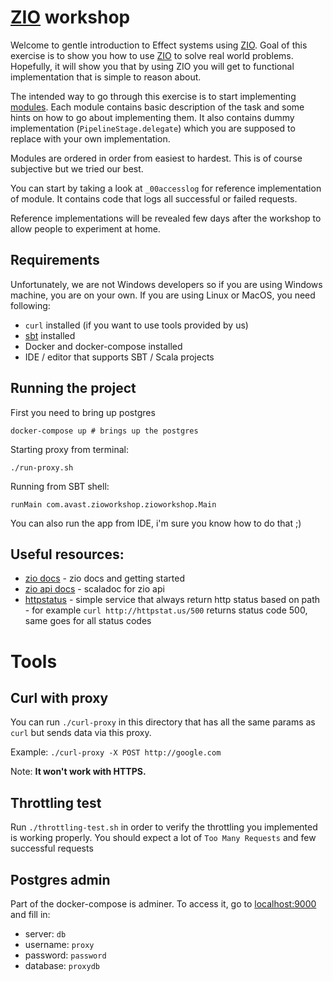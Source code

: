 # [ZIO][zio] workshop

Welcome to gentle introduction to Effect systems using [ZIO][zio]. Goal of this
exercise is to show you how to use [ZIO][zio] to solve real world problems.
Hopefully, it will show you that by using ZIO you will get to functional
implementation that is simple to reason about.

The intended way to go through this exercise is to start implementing
[modules][modules]. Each module contains basic description of the task and some
hints on how to go about implementing them. It also contains dummy implementation
(`PipelineStage.delegate`) which you are supposed to replace with your own
implementation.

Modules are ordered in order from easiest to hardest. This is of course subjective
but we tried our best.

You can start by taking a look at `_00accesslog` for reference implementation of
module. It contains code that logs all successful or failed requests. 

Reference implementations will be revealed few days after the workshop to allow
people to experiment at home.

## Requirements
Unfortunately, we are not Windows developers so if you are using Windows machine,
you are on your own. If you are using Linux or MacOS, you need following: 

- `curl` installed (if you want to use tools provided by us)
- [sbt][sbt-site] installed 
- Docker and docker-compose installed
- IDE / editor that supports SBT / Scala projects

## Running the project
First you need to bring up postgres
```shell 
docker-compose up # brings up the postgres
```

Starting proxy from terminal:
```shell 
./run-proxy.sh
```

Running from SBT shell: 
```
runMain com.avast.zioworkshop.zioworkshop.Main
```


You can also run the app from IDE, i'm sure you know how to do that ;)

## Useful resources:
- [zio docs][ziodocs] - zio docs and getting started
- [zio api docs][zioapidocs] - scaladoc for zio api
- [httpstatus][httpstatus] - simple service that always return http status based on
  path - for example `curl http://httpstat.us/500` returns status code 500, same
  goes for all status codes

# Tools
## Curl with proxy
You can run `./curl-proxy` in this directory that has all the same params as `curl` but
sends data via this proxy.

Example: `./curl-proxy -X POST http://google.com`

Note: **It won't work with HTTPS.**

## Throttling test
Run `./throttling-test.sh` in order to verify the throttling you implemented is working
properly. You should expect a lot of `Too Many Requests` and few successful requests

## Postgres admin
Part of the docker-compose is adminer. To access it, go to [localhost:9000][adminer]
and fill in:
 - server: `db`
 - username: `proxy`
 - password: `password`
 - database: `proxydb`

[ziodocs]: https://scalaz.github.io/scalaz-zio/getting_started.html 
[zioapidocs]: https://javadoc.io/doc/org.scalaz/scalaz-zio_2.12/1.0-RC4
[zio]: https://scalaz.github.io/scalaz-zio/
[modules]: /src/main/scala/com/avast/zioworkshop/zioworkshop/modules
[httpstatus]: http://httpstat.us/    
[sbt-site]: https://www.scala-sbt.org/
[adminer]: http://localhost:9000
